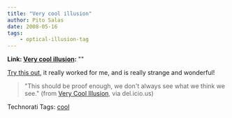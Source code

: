 ```yaml
---
title: "Very cool illusion"
author: Pito Salas
date: 2008-05-16
tags:
    - optical-illusion-tag
---
```


**Link: [Very cool illusion](None):** ""

[Try this
out](<http://www.patmedia.net/marklevinson/cool/cool_illusion.html>), it
really worked for me, and is really strange and wonderful!

> "This should be proof enough, we don't always see what we think we see."
> (from [Very Cool
> Illusion](<http://www.patmedia.net/marklevinson/cool/cool_illusion.html>),
> via del.icio.us)

Technorati Tags: [cool](<http://www.technorati.com/tag/cool>)


